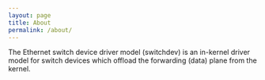 ```yaml
---
layout: page
title: About
permalink: /about/
---
```


The Ethernet switch device driver model (switchdev) is an in-kernel driver
model for switch devices which offload the forwarding (data) plane from the
kernel.
